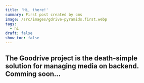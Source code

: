 ```yaml
---
title: 'Hi, there!'
summary: First post created by cms
image: /src/images/gdrive-pyramids.first.webp
tags:
  - hi
draft: false
show_toc: false
---
```

## The **Goodrive** project is the death-simple solution for managing media on backend. Comming soon...
